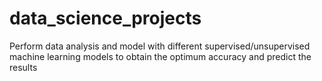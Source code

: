 # data_science_projects
Perform data analysis and model with different supervised/unsupervised machine learning models to obtain the optimum accuracy and predict the results
